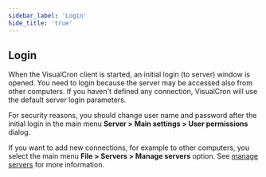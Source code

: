 ```yaml
---
sidebar_label: 'Login'
hide_title: 'true'
---
```


## Login

When the VisualCron client is started, an initial login (to server) window is opened. You need to login because the server may be accessed also from other computers. If you haven't defined any connection, VisualCron will use the default server login parameters.
 
For security reasons, you should change user name and password after the initial login in the main menu **Server > Main settings > User permissions** dialog.
 
If you want to add new connections, for example to other computers, you select the main menu **File > Servers > Manage servers** option. See [manage servers](../client-user-interface/file/manage-servers) for more information.